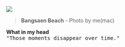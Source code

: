 <img src="./IMG_20230826_094444-01.jpeg"/>
<blockquote>
  <b>Bangsaen Beach</b> - Photo by me(mac)</blockquote>





<b>What in my head</b><br/>
<samp>"Those moments disappear over time."</samp>

